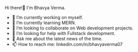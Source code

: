  Hi there!👋 I'm Bhavya Verma.
- 🔭 I’m currently working on myself.
- 🌱 I’m currently learning MERN.
- 👯 I’m looking to collaborate on Web development projects.
- 🤔 I’m looking for help with Fullstack development.
- 💬 Ask me about the latest news of the time.
- 📫 How to reach me: linkedin.com/in/bhavyaverma07
<!-- - ⚡ Fun fact: I can sketch you. -->
 <!-- - 😄 Pronouns:  -->

